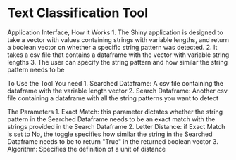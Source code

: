 # Text Classification Tool

Application Interface, How it Works
	1. The Shiny application is designed to take a vector with values containing strings with variable lengths, and return a boolean vector on whether a specific string pattern was detected. 
	2. It takes a csv file that contains a dataframe with the vector with variable string lengths 
	3. The user can specify the string pattern and how similar the string pattern needs to be 


To Use the Tool You need
	1. Searched Dataframe: A csv file containing the dataframe with the variable length vector
	2. Search Dataframe: Another csv file containing a dataframe with all the string patterns you want to detect

The Parameters
	1. Exact Match: this parameter dictates whether the string pattern in the Searched Dataframe needs to be an exact match with the strings provided in the Search Dataframe 
	2. Letter Distance: if Exact Match is set to No, the toggle specifies how similar the string in the Searched Dataframe needs to be to return "True" in the returned boolean vector
	3. Algorithm: Specifies the definition of a unit of distance 

